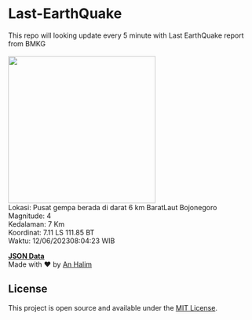 # Last-EarthQuake
This repo will looking update every 5 minute with Last EarthQuake report from BMKG
<br>
<br>
<img src="https://static.bmkg.go.id/20230612080423.mmi.jpg" width="300"/>
<br>
Lokasi: Pusat gempa berada di darat 6 km BaratLaut Bojonegoro <br>
Magnitude: 4 <br>
Kedalaman: 7 Km <br>
Koordinat: 7.11 LS 111.85 BT <br>
Waktu: 12/06/202308:04:23 WIB <br>

<a href="./data/data.json">**JSON Data**</a>
<br>
Made with ❤️ by <a href="https://github.com/an-halim">An Halim</a>
## License

This project is open source and available under the [MIT License](LICENSE).
